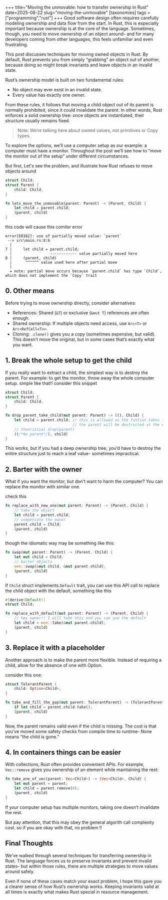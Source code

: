 +++
title="Moving the unmovable: how to transfer ownership in Rust"
date=2025-08-22
slug="moving-the-unmovable"
[taxonomies]
tags = ["programming","rust"]
+++
Good software design often requires carefully modeling ownership and data flow from the start. In Rust, this is especially important because ownership is at the core of the language. Sometimes, though, you need to move ownership of an object around- and for many developers coming from other languages, this feels unfamiliar and even frustrating.

This post discusses techniques for moving owned objects in Rust.<!--more--> By default, Rust prevents you from simply “grabbing” an object out of another, because doing so might break invariants and leave objects in an invalid state.

Rust’s ownership model is built on two fundamental rules:

- No object may ever exist in an invalid state.
- Every value has exactly one owner.

From these rules, it follows that moving a child object out of its parent is normally prohibited, since it could invalidate the parent. In other words, Rust enforces a solid ownership tree: once objects are instantiated, their structure usually remains fixed.

> Note: We’re talking here about owned values, not primitives or Copy types.

To explore the options, we’ll use a computer setup as our example: a computer must have a monitor. Throughout the post we’ll see how to “move the monitor out of the setup” under different circumstances.

But first, Let's see the problem, and illustrate how Rust refuses to move objects around
```rust
struct Child;
struct Parent {
    child: Child,
}

fn lets_move_the_unmovable(parent: Parent) -> (Parent, Child) {
    let child = parent.child;
    (parent, child)
}
```

this code will cause this comiler error
```
error[E0382]: use of partially moved value: `parent`
 --> src\main.rs:8:6
  |
7 |     let child = parent.child;
  |                 ------------ value partially moved here
8 |     (parent, child)
  |      ^^^^^^ value used here after partial move
  |
  = note: partial move occurs because `parent.child` has type `Child`, which does not implement the `Copy` trait

```

## 0. Other means

Before trying to move ownership directly, consider alternatives:

- References: Shared (`&T`) or exclusive (`&mut T`) references are often enough.
- Shared ownership: If multiple objects need access, use `Arc<T>` or `Arc<RefCell<T>>`.
- Cloning: `.clone()` gives you a copy (sometimes expensive, but valid). This doesn’t move the original, but in some cases that’s exactly what you want.

## 1. Break the whole setup to get the child

If you really want to extract a child, the simplest way is to destroy the parent.
For example: to get the monitor, throw away the whole computer setup. simple like that!!
consider this snippet

```rust
struct Child;
struct Parent {
    child: Child,
}

fn drop_parent_take_child(mut parent: Parent) -> ((), Child) {
    let child = parent.child; // this is allowed as the funtion takes the ownership of
                              // the parent will be destructed at the end of this function
    // theoritical drop(parent)
    ((/*No parent*/), child)
}
```

This works, but if you had a deep ownership tree, you’d have to destroy the entire structure just to reach a leaf value- sometimes impractical.

## 2. Barter with the owner

What if you want the monitor, but don’t want to harm the computer? You can replace the monitor with similar one.

check this

```rust
fn replace_with_new_one(mut parent: Parent) -> (Parent, Child) {
    // take the object
    let child = parent.child;
    // compensate the owner
    parent.child = Child;
    (parent, child)
}
```

though the idiomatic way may be something like this:

```rust
fn swap(mut parent: Parent) -> (Parent, Child) {
    let mut child = Child;
    // barter objects
    mem::swap(&mut child, &mut parent.child);
    (parent, child)
}
```

If `Child` struct implements `Default` trait, you can use this API call to replace the child object with the default, something like this

```rust
#[derive(Default)]
struct Child;

fn replace_with_default(mut parent: Parent) -> (Parent, Child) {
    // hey owner!! I will take this and you can use the default
    let child = mem::take(&mut parent.child);
    (parent, child)
}
```

## 3. Replace it with a placeholder

Another approach is to make the parent more flexible. Instead of requiring a child, allow for the absence of one with Option.

consider this one:

```rust
struct TolerantParent {
    child: Option<Child>,
}

fn take_and_fill_the_gap(mut parent: TolerantParent) -> (TolerantParent, Option<Child>) {
    if let child = parent.child.take();
    (parent, child)
}
```

Now, the parent remains valid even if the child is missing. The cost is that you’ve moved some safety checks from compile time to runtime- None means “the child is gone.”

## 4. In containers things can be easier

With collections, Rust often provides convenient APIs. For example, `Vec::remove` gives you ownership of an element while maintaining the rest:

```rust
fn take_one_of_vec(parent: Vec<Child>) -> (Vec<Child>, Child) {
    let mut parent = parent;
    let child = parent.remove(0);
    (parent, child)
}
```

If your computer setup has multiple monitors, taking one doesn’t invalidate the rest.

But pay attention, that this may obey the general algorith call complexity cost. so if you are okay with that, no problem !!

## Final Thoughts

We’ve walked through several techniques for transferring ownership in Rust. The language forces us to preserve invariants and prevent invalid states- but within those rules, there are multiple strategies to move values around safely.

Even if none of these cases match your exact problem, I hope this gave you a clearer sense of how Rust’s ownership works. Keeping invariants valid at all times is exactly what makes Rust special in resource management.

